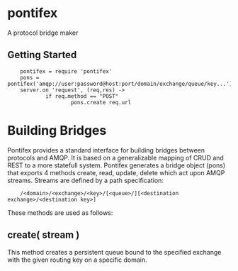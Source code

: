 pontifex
========

A protocol bridge maker


Getting Started
---------------

        
        pontifex = require 'pontifex'
        pons = pontifex('amqp://user:password@host:port/domain/exchange/queue/key...')
        server.on 'request', (req,res) ->
                if req.method == "POST"
                        pons.create req.url
                
        
Building Bridges
================


Pontifex provides a standard interface for building bridges between protocols and AMQP.  It is based on a generalizable mapping of CRUD and REST to a more statefull system. Pontifex generates a bridge object (pons) that exports 4 methods create, read, update, delete which act upon AMQP streams. Streams are defined by a path specification:

        /<domain>/<exchange>/<key>/[<queue>/][<destination exchange>/<destination key>]



These methods are used as follows:

create( stream )
------------------

This method creates a persistent queue bound to the specified exchange with the given routing key on a specific domain. 

